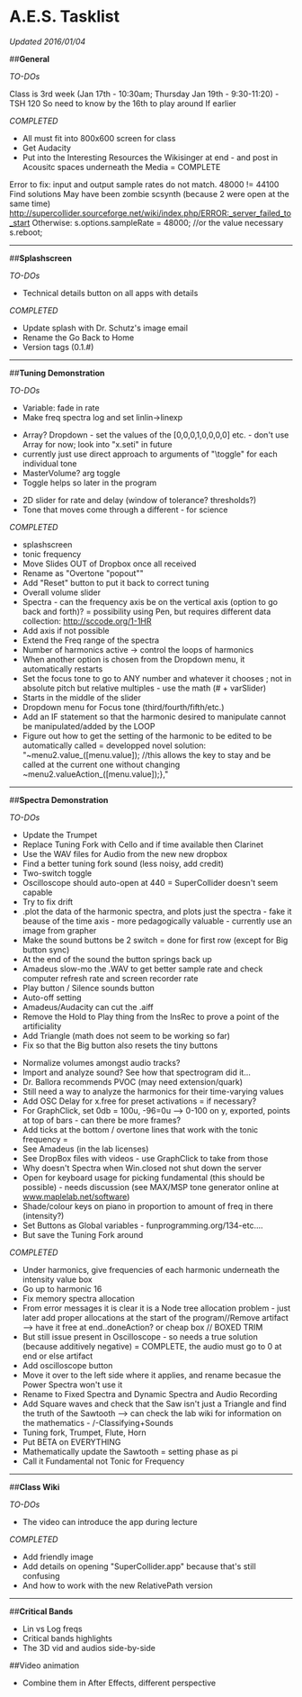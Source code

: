# A.E.S. Tasklist
_Updated 2016/01/04_

##**General**

_TO-DOs_

Class is 3rd week (Jan 17th - 10:30am; Thursday Jan 19th - 9:30-11:20) - TSH 120
So need to know by the 16th to play around
If earlier 

_COMPLETED_

* All must fit into 800x600 screen for class
* Get Audacity
* Put into the Interesting Resources the Wikisinger at end - and post in Acousitc spaces underneath the Media = COMPLETE

Error to fix: input and output sample rates do not match. 48000 != 44100
	Find solutions
	May have been zombie scsynth (because 2 were open at the same time) http://supercollider.sourceforge.net/wiki/index.php/ERROR:_server_failed_to_start
	Otherwise: 
	s.options.sampleRate = 48000; //or the value necessary
	s.reboot; 


* * *
##**Splashscreen**

_TO-DOs_

* Technical details button on all apps with details

_COMPLETED_

* Update splash with Dr. Schutz's image email
* Rename the Go Back to Home
* Version tags (0.1.#)

* * *

##**Tuning Demonstration**

_TO-DOs_


* Variable: fade in rate
* Make freq spectra log and set linlin->linexp

</p>

* Array? Dropdown - set the values of the [0,0,0,1,0,0,0,0] etc. - don't use Array for now; look into "x.seti" in future
*  currently just use direct approach to arguments of "\toggle" for each individual tone
* MasterVolume? arg toggle
* Toggle helps so later in the program 

</p>

* 2D slider for rate and delay (window of tolerance? thresholds?)
* Tone that moves come through a different - for science



_COMPLETED_

* splashscreen
* tonic frequency
* Move Slides OUT of Dropbox once all received
* Rename as "Overtone "popout""
* Add "Reset" button to put it back to correct tuning
* Overall volume slider
* Spectra - can the frequency axis be on the vertical axis (option to go back and forth)? = possibility using Pen, but requires different data collection: http://sccode.org/1-1HR
* Add axis if not possible
* Extend the Freq range of the spectra
* Number of harmonics active -> control the loops of harmonics
* When another option is chosen from the Dropdown menu, it automatically restarts
* Set the focus tone to go to ANY number and whatever it chooses ; not in absolute pitch but relative multiples - use the math (# + varSlider)
* Starts in the middle of the slider
* Dropdown menu for Focus tone (third/fourth/fifth/etc.)
* Add an IF statement so that the harmonic desired to manipulate cannot be manipulated/added by the LOOP
* Figure out how to get the setting of the harmonic to be edited to be automatically called = developped novel solution: "~menu2.value_([menu.value]); //this allows the key to stay and be called at the current one without changing
~menu2.valueAction_([menu.value]);},"


* * *

##**Spectra Demonstration**

_TO-DOs_

* Update the Trumpet
* Replace Tuning Fork with Cello and if time available then Clarinet
* Use the WAV files for Audio from the new new dropbox
* Find a better tuning fork sound (less noisy, add credit)
* Two-switch toggle 
* Oscilloscope should auto-open at 440 = SuperCollider doesn't seem capable
* Try to fix drift
* .plot the data of the harmonic spectra, and plots just the spectra - fake it beause of the time axis - more pedagogically valuable - currently use an image from grapher
* Make the sound buttons be 2 switch = done for first row (except for Big button sync)
* At the end of the sound the button springs back up
* Amadeus slow-mo the .WAV to get better sample rate and check computer refresh rate and screen recorder rate
* Play button / Silence sounds button
* Auto-off setting
* Amadeus/Audacity can cut the .aiff
* Remove the Hold to Play thing from the InsRec to prove a point of the artificiality
* Add Triangle (math does not seem to be working so far)
* Fix so that the Big button also resets the tiny buttons


</p>

* Normalize volumes amongst audio tracks?
* Import and analyze sound? See how that spectrogram did it...
* Dr. Ballora recommends PVOC (may need extension/quark)
* Still need a way to analyze the harmonics for their time-varying values
* Add OSC Delay for x.free for preset activations = if necessary?
* For GraphClick, set 0db = 100u, -96=0u --> 0-100 on y, exported, points at top of bars - can there be more frames?
* Add ticks at the bottom / overtone lines that work with the tonic frequency =
* See Amadeus (in the lab licenses)
* See DropBox files with videos - use GraphClick to take from those
* Why doesn't Spectra when Win.closed not shut down the server
* Open for keyboard usage for picking fundamental (this should be possible) - needs discussion (see MAX/MSP tone generator online at www.maplelab.net/software)
* Shade/colour keys on piano in proportion to amount of freq in there (intensity?)
* Set Buttons as Global variables - funprogramming.org/134-etc....
* But save the Tuning Fork around


_COMPLETED_

* Under harmonics, give frequencies of each harmonic underneath the intensity value box
* Go up to harmonic 16
* Fix memory spectra allocation
* From error messages it is clear it is a Node tree allocation problem - just later add proper allocations at the start of the program//Remove artifact --> have it free at end..doneAction? or cheap box // BOXED TRIM
* But still issue present in Oscilloscope - so needs a true solution (because additively negative) = COMPLETE, the audio must go to 0 at end or else artifact
* Add oscilloscope button
* Move it over to the left side where it applies, and rename becasue the Power Spectra won't use it
* Rename to Fixed Spectra and Dynamic Spectra and Audio Recording
* Add Square waves and check that the Saw isn't just a Triangle and find the truth of the Sawtooth --> can check the lab wiki for information on the mathematics - /-Classifying+Sounds
* Tuning fork, Trumpet, Flute, Horn
* Put BETA on EVERYTHING
* Mathematically update the Sawtooth = setting phase as pi
* Call it Fundamental not Tonic for Frequency


* * *

##**Class Wiki**

_TO-DOs_

* The video can introduce the app during lecture

_COMPLETED_

* Add friendly image
* Add details on opening "SuperCollider.app" because that's still confusing
* And how to work with the new RelativePath version


* * *

##**Critical Bands**

* Lin vs Log freqs
* Critical bands highlights
* The 3D vid and audios side-by-side


##Video animation

* Combine them in After Effects, different perspective
